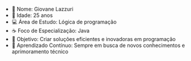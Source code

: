 - 👤 Nome: Giovane Lazzuri
- 🎂 Idade: 25 anos
- 💻 Área de Estudo: Lógica de programação
- ☕ Foco de Especialização: Java
- 🚀 Objetivo: Criar soluções eficientes e inovadoras em programação
- 🌱 Aprendizado Contínuo: Sempre em busca de novos conhecimentos e aprimoramento técnico
<!---
GiovaneLazzuri42/GiovaneLazzuri42 is a ✨ special ✨ repository because its `README.md` (this file) appears on your GitHub profile.
You can click the Preview link to take a look at your changes.
--->
